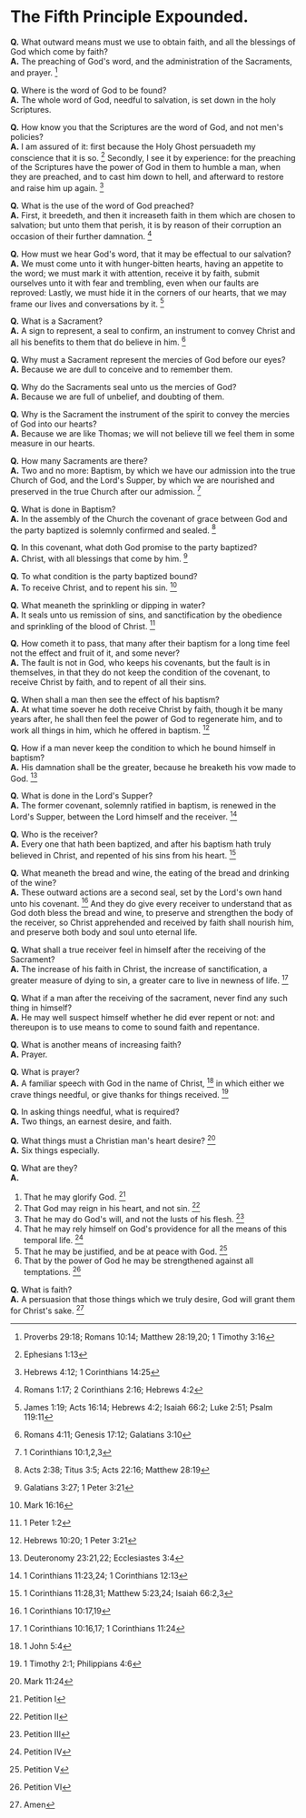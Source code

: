 # The Fifth Principle Expounded.

**Q.** What outward means must we use to obtain faith, and all the blessings of God which come by faith?  
**A.** The preaching of God's word, and the administration of the Sacraments, and prayer. [^a]

**Q.** Where is the word of God to be found?  
**A.** The whole word of God, needful to salvation, is set down in the holy Scriptures.

**Q.** How know you that the Scriptures are the word of God, and not men's policies?  
**A.** I am assured of it: first because the Holy Ghost persuadeth my conscience that it is so. [^b] Secondly, I see it by experience: for the preaching of the Scriptures have the power of God in them to humble a man, when they are preached, and to cast him down to hell, and afterward to restore and raise him up again. [^c]

**Q.** What is the use of the word of God preached?  
**A.** First, it breedeth, and then it increaseth faith in them which are chosen to salvation; but unto them that perish, it is by reason of their corruption an occasion of their further damnation. [^d]

**Q.** How must we hear God's word, that it may be effectual to our salvation?  
**A.** We must come unto it with hunger-bitten hearts, having an appetite to the word; we must mark it with attention, receive it by faith, submit ourselves unto it with fear and trembling, even when our faults are reproved: Lastly, we must hide it in the corners of our hearts, that we may frame our lives and conversations by it. [^e]

**Q.** What is a Sacrament?  
**A.** A sign to represent, a seal to confirm, an instrument to convey Christ and all his benefits to them that do believe in him. [^f]

**Q.** Why must a Sacrament represent the mercies of God before our eyes?  
**A.** Because we are dull to conceive and to remember them.

**Q.** Why do the Sacraments seal unto us the mercies of God?  
**A.** Because we are full of unbelief, and doubting of them.

**Q.** Why is the Sacrament the instrument of the spirit to convey the mercies of God into our hearts?  
**A.** Because we are like Thomas; we will not believe till we feel them in some measure in our hearts.

**Q.** How many Sacraments are there?  
**A.** Two and no more: Baptism, by which we have our admission into the true Church of God, and the Lord's Supper, by which we are nourished and preserved in the true Church after our admission. [^g]

**Q.** What is done in Baptism?  
**A.** In the assembly of the Church the covenant of grace between God and the party baptized is solemnly confirmed and sealed. [^h]

**Q.** In this covenant, what doth God promise to the party baptized?  
**A.** Christ, with all blessings that come by him. [^i]

**Q.** To what condition is the party baptized bound?  
**A.** To receive Christ, and to repent his sin. [^k]

**Q.** What meaneth the sprinkling or dipping in water?  
**A.** It seals unto us remission of sins, and sanctification by the obedience and sprinkling of the blood of Christ. [^l]

**Q.** How cometh it to pass, that many after their baptism for a long time feel not the effect and fruit of it, and some never?  
**A.** The fault is not in God, who keeps his covenants, but the fault is in themselves, in that they do not keep the condition of the covenant, to receive Christ by faith, and to repent of all their sins.

**Q.** When shall a man then see the effect of his baptism?  
**A.** At what time soever he doth receive Christ by faith, though it be many years after, he shall then feel the power of God to regenerate him, and to work all things in him, which he offered in baptism. [^m]

**Q.** How if a man never keep the condition to which he bound himself in baptism?  
**A.** His damnation shall be the greater, because he breaketh his vow made to God. [^n]

**Q.** What is done in the Lord's Supper?  
**A.** The former covenant, solemnly ratified in baptism, is renewed in the Lord's Supper, between the Lord himself and the receiver. [^o]

**Q.** Who is the receiver?  
**A.** Every one that hath been baptized, and after his baptism hath truly believed in Christ, and repented of his sins from his heart. [^p]

**Q.** What meaneth the bread and wine, the eating of the bread and drinking of the wine?  
**A.** These outward actions are a second seal, set by the Lord's own hand unto his covenant. [^r] And they do give every receiver to understand that as God doth bless the bread and wine, to preserve and strengthen the body of the receiver, so Christ apprehended and received by faith shall nourish him, and preserve both body and soul unto eternal life.

**Q.** What shall a true receiver feel in himself after the receiving of the Sacrament?  
**A.** The increase of his faith in Christ, the increase of sanctification, a greater measure of dying to sin, a greater care to live in newness of life. [^s]

**Q.** What if a man after the receiving of the sacrament, never find any such thing in himself?  
**A.** He may well suspect himself whether he did ever repent or not: and thereupon is to use means to come to sound faith and repentance.

**Q.** What is another means of increasing faith?  
**A.** Prayer.

**Q.** What is prayer?  
**A.** A familiar speech with God in the name of Christ, [^t] in which either we crave things needful, or give thanks for things received. [^u]

**Q.** In asking things needful, what is required?  
**A.** Two things, an earnest desire, and faith.

**Q.** What things must a Christian man's heart desire? [^v]  
**A.** Six things especially.

**Q.** What are they?  
**A.**  
1. That he may glorify God. [^w]
2. That God may reign in his heart, and not sin. [^x]
3. That he may do God's will, and not the lusts of his flesh. [^y]
4. That he may rely himself on God's providence for all the means of this temporal life. [^z]
5. That he may be justified, and be at peace with God. [^aa]
6. That by the power of God he may be strengthened against all temptations. [^ab]

**Q.** What is faith?  
**A.** A persuasion that those things which we truly desire, God will grant them for Christ's sake. [^ac]

[^a]: Proverbs 29:18; Romans 10:14; Matthew 28:19,20; 1 Timothy 3:16

[^b]: Ephesians 1:13

[^c]: Hebrews 4:12; 1 Corinthians 14:25

[^d]: Romans 1:17; 2 Corinthians 2:16; Hebrews 4:2

[^e]: James 1:19; Acts 16:14; Hebrews 4:2; Isaiah 66:2; Luke 2:51; Psalm 119:11

[^f]: Romans 4:11; Genesis 17:12; Galatians 3:10

[^g]: 1 Corinthians 10:1,2,3

[^h]: Acts 2:38; Titus 3:5; Acts 22:16; Matthew 28:19

[^i]: Galatians 3:27; 1 Peter 3:21

[^k]: Mark 16:16

[^l]: 1 Peter 1:2

[^m]: Hebrews 10:20; 1 Peter 3:21

[^n]: Deuteronomy 23:21,22; Ecclesiastes 3:4

[^o]: 1 Corinthians 11:23,24; 1 Corinthians 12:13

[^p]: 1 Corinthians 11:28,31; Matthew 5:23,24; Isaiah 66:2,3

[^r]: 1 Corinthians 10:17,19

[^s]: 1 Corinthians 10:16,17; 1 Corinthians 11:24

[^t]: 1 John 5:4

[^u]: 1 Timothy 2:1; Philippians 4:6

[^v]: Mark 11:24

[^w]: Petition I

[^x]: Petition II

[^y]: Petition III

[^z]: Petition IV

[^aa]: Petition V

[^ab]: Petition VI

[^ac]: Amen
